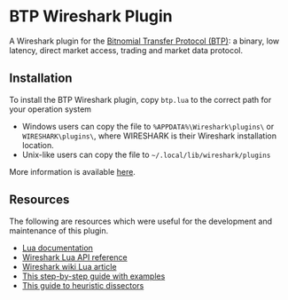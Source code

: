 # BTP Wireshark Plugin

A Wireshark plugin for the [Bitnomial Transfer Protocol (BTP)](https://bitnomial.com/docs/bitnomial-transfer-protocol/): a binary, low latency, direct market access, trading and market data protocol.

## Installation

To install the BTP Wireshark plugin, copy `btp.lua` to the correct path for your operation system

 - Windows users can copy the file to `%APPDATA%\Wireshark\plugins\` or `WIRESHARK\plugins\`, where WIRESHARK is their Wireshark installation location.
 - Unix-like users can copy the file to `~/.local/lib/wireshark/plugins`

More information is available [here](https://www.wireshark.org/docs/wsug_html_chunked/ChPluginsFolder.html).

## Resources

The following are resources which were useful for the development and maintenance of this plugin.

- [Lua documentation](https://www.lua.org/manual/5.4/)
- [Wireshark Lua API reference](https://www.wireshark.org/docs/wsdg_html_chunked/wsluarm_modules.html)
- [Wireshark wiki Lua article](https://gitlab.com/wireshark/wireshark/-/wikis/Lua)
- [This step-by-step guide with examples](https://mika-s.github.io/wireshark/lua/dissector/2017/11/04/creating-a-wireshark-dissector-in-lua-1.html)
- [This guide to heuristic dissectors](https://mika-s.github.io/wireshark/lua/dissector/2018/12/30/creating-port-independent-wireshark-dissectors-in-lua.html)
